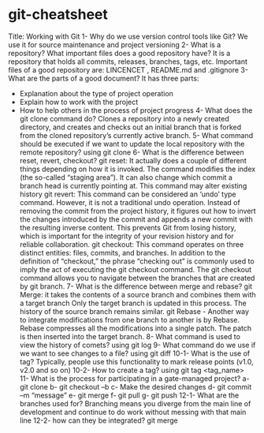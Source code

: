 # git-cheatsheet
Title: Working with Git
1- Why do we use version control tools like Git?
We use it for source maintenance and project versioning
2- What is a repository? What important files does a good repository have?
It is a repository that holds all commits, releases, branches, tags, etc. Important files of a good repository are: LINCENCET , README.md and .gitignore
3- What are the parts of a good document?
It has three parts:
- Explanation about the type of project operation
- Explain how to work with the project
- How to help others in the process of project progress
4- What does the git clone command do?
Clones a repository into a newly created directory, and creates and checks out an initial branch that is forked from the cloned repository’s currently active branch.
5- What command should be executed if we want to update the local repository with the remote repository?
using git clone 
6- What is the difference between reset, revert, checkout?
git reset: It actually does a couple of different things depending on how it is invoked. The command modifies the index (the so-called “staging area”). It can also change which commit a branch head is currently pointing at. This command may alter existing history 
git revert: This command can be considered an ‘undo’ type command. However, it is not a traditional undo operation. Instead of removing the commit from the project history, it figures out how to invert the changes introduced by the commit and appends a new commit with the resulting inverse content. This prevents Git from losing history, which is important for the integrity of your revision history and for reliable collaboration.
git checkout: This command operates on three distinct entities: files, commits, and branches. In addition to the definition of “checkout,” the phrase “checking out” is commonly used to imply the act of executing the git checkout command. The git checkout command allows you to navigate between the branches that are created by git branch.
7- What is the difference between merge and rebase?
git Merge: it takes the contents of a source branch and combines them with a target branch Only the target branch is updated in this process. The history of the source branch remains similar.
git Rebase - Another way to integrate modifications from one branch to another is by Rebase. Rebase compresses all the modifications into a single patch. The patch is then inserted into the target branch.
8- What command is used to view the history of comets?
using git log
9- What command do we use if we want to see changes to a file?
using git diff
10-1- What is the use of tag?
Typically, people use this functionality to mark release points (v1.0, v2.0 and so on)
 10-2- How to create a tag?
using git tag <tag_name>	
11- What is the process for participating in a gate-managed project?
a- git clone <remote>
b- git checkout –b <new branch>
c- Make the desired changes
d- git commit –m “message”
e- git merge
f- git pull <remote>
g- git push
12-1- What are the branches used for? 
Branching means you diverge from the main line of development and continue to do work without messing with that main line
12-2- how can they be integrated?
git merge <branch name>
